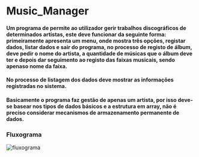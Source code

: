 # Music_Manager
#### Um programa de permite ao utilizador gerir trabalhos discográficos de determinados artistas, este deve funcionar da seguinte forma: primeiramente apresenta um menu, onde mostra três opções, registar dados, listar dados e sair do programa, no processo de registo de álbum, deve pedir o nome do artista,  a quantidade de músicas que o álbum deve ter e depois dar seguimento ao registo das faixas musicais, sendo apenaso nome da faixa. 
#### No processo de listagem dos dados deve mostrar as informações registradas no sistema. 
#### Basicamente o programa faz gestão de apenas um artista, por isso deve-se basear nos tipos de dados básicos e a estrutura em array, não é preciso considerar mecanismos de armazenamento permanente de dados.

### Fluxograma

![fluxograma](https://github.com/Jerry-523/Music_Manager/assets/92488227/54ebc07a-85e6-463d-90d5-c0b56f1a660c)
